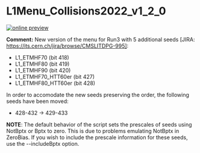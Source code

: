 # L1Menu_Collisions2022_v1_2_0

[![online preview](https://img.shields.io/badge/Online%20preview-click%20here-blue)](https://htmlpreview.github.io/?https://github.com/caruta/L1MenuRun3/blob/patch-1/development/L1Menu_Collisions2022_v1_2_0/L1Menu_Collisions2022_v1_2_0.html)

**Comment:** 
New version of the menu for Run3 with 5 additional seeds [JIRA: https://its.cern.ch/jira/browse/CMSLITDPG-995]:
   - L1_ETMHF70 (bit 418)
   - L1_ETMHF80 (bit 419)
   - L1_ETMHF90 (bit 420)
   - L1_ETMHF70_HTT60er (bit 427)
   - L1_ETMHF80_HTT60er (bit 428)

In order to accomodate the new seeds preserving the order, the following seeds have been moved:
   - 428-432 -> 429-433

**NOTE**: The default behavior of the script sets the prescales of seeds using NotBptx or Bptx to zero. This is due to problems emulating NotBptx in ZeroBias. If you wish to include the prescale information for these seeds, use the --includeBptx option.


